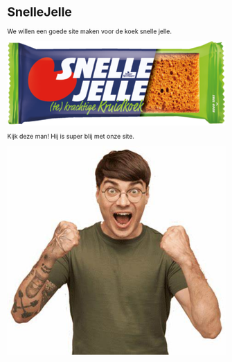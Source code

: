 # SnelleJelle

We willen een goede site maken voor de koek snelle jelle.

<img src="SnelleJelle/Assets/demo-koek-768x295.png" width="600"/>

Kijk deze man! Hij is super blij met onze site.

<img src="SnelleJelle/Assets/OIP.jpg" width="600"/>